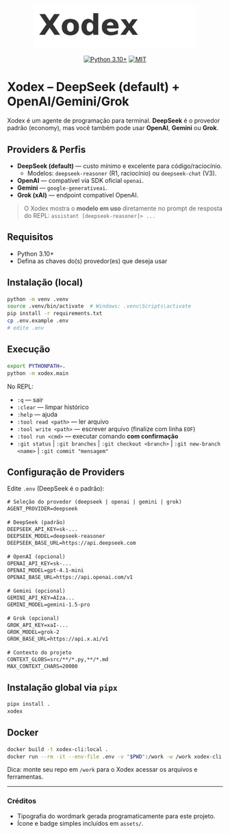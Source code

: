 <p align="center">
  <img src="assets/logo_wordmark.png" alt="Xodex" width="380" />
</p>

<p align="center">
  <a href="https://www.python.org/downloads/"><img src="https://img.shields.io/badge/Python-3.10%2B-blue.svg" alt="Python 3.10+"></a>
  <a href="#"><img src="https://img.shields.io/badge/License-MIT-green.svg" alt="MIT"></a>
</p>

# Xodex – DeepSeek (default) + OpenAI/Gemini/Grok

Xodex é um agente de programação para terminal. **DeepSeek** é o provedor padrão (economy), mas você também pode usar **OpenAI**, **Gemini** ou **Grok**.



## Providers & Perfis
- **DeepSeek (default)** — custo mínimo e excelente para código/raciocínio.
  - Modelos: `deepseek-reasoner` (R1, raciocínio) ou `deepseek-chat` (V3).
- **OpenAI** — compatível via SDK oficial `openai`.
- **Gemini** — `google-generativeai`.
- **Grok (xAI)** — endpoint compatível OpenAI.

> O Xodex mostra o **modelo em uso** diretamente no prompt de resposta do REPL: `assistant [deepseek-reasoner]> ...`

## Requisitos
- Python 3.10+
- Defina as chaves do(s) provedor(es) que deseja usar

## Instalação (local)
```bash
python -m venv .venv
source .venv/bin/activate  # Windows: .venv\Scripts\activate
pip install -r requirements.txt
cp .env.example .env
# edite .env
```

## Execução
```bash
export PYTHONPATH=.
python -m xodex.main
```

No REPL:
- `:q` — sair
- `:clear` — limpar histórico
- `:help` — ajuda
- `:tool read <path>` — ler arquivo
- `:tool write <path>` — escrever arquivo (finalize com linha `EOF`)
- `:tool run <cmd>` — executar comando **com confirmação**
- `:git status` | `:git branches` | `:git checkout <branch>` | `:git new-branch <name>` | `:git commit "mensagem"`

## Configuração de Providers
Edite `.env` (DeepSeek é o padrão):

```dotenv
# Seleção do provedor (deepseek | openai | gemini | grok)
AGENT_PROVIDER=deepseek

# DeepSeek (padrão)
DEEPSEEK_API_KEY=sk-...
DEEPSEEK_MODEL=deepseek-reasoner
DEEPSEEK_BASE_URL=https://api.deepseek.com

# OpenAI (opcional)
OPENAI_API_KEY=sk-...
OPENAI_MODEL=gpt-4.1-mini
OPENAI_BASE_URL=https://api.openai.com/v1

# Gemini (opcional)
GEMINI_API_KEY=AIza...
GEMINI_MODEL=gemini-1.5-pro

# Grok (opcional)
GROK_API_KEY=xaI-...
GROK_MODEL=grok-2
GROK_BASE_URL=https://api.x.ai/v1

# Contexto do projeto
CONTEXT_GLOBS=src/**/*.py,**/*.md
MAX_CONTEXT_CHARS=20000
```

## Instalação global via `pipx`
```bash
pipx install .
xodex
```

## Docker
```bash
docker build -t xodex-cli:local .
docker run --rm -it --env-file .env -v "$PWD":/work -w /work xodex-cli:local
```
Dica: monte seu repo em `/work` para o Xodex acessar os arquivos e ferramentas.

---

### Créditos
- Tipografia do wordmark gerada programaticamente para este projeto.
- Ícone e badge simples incluídos em `assets/`.
